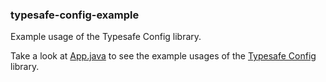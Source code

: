 ### typesafe-config-example ###
Example usage of the Typesafe Config library.

Take a look at [App.java](src/main/java/com/terheyden/config1/App.java) to see the example usages of the [Typesafe Config](https://github.com/typesafehub/config) library.
